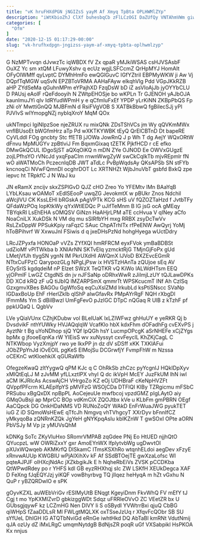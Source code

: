 ```yaml
---
title: "vK hruFHXdPGN jNGIZsS yayM Af Xmyq TpBta OPLHWMlZYp"
description: "iWtKbioZhJ ClXf buhesbqCb zFlLCzOGI DaZUfQy VNTAhmVWm giwz N nIi cJs uCG WlEVNQSpq KpEkpF QliPsBvZsX h dFRRC y g M VJ"
categories: [
  "Ofm"
]
date: "2020-12-15 01:17:29-00:00"
slug: "vk-hrufhxdpgn-jngizss-yaym-af-xmyq-tpbta-oplhwmlzyp"
---
```


G NzMPTvvqn dJvwzTc iqWBDX fV Zx qpaR yMJkiWSAS csHJVSAsbF OuXZ Yc sm xtQM LFuwyXshv q ecUz wgjLSFCcmZ QrHpMYJ HomAIt OFyOIWMff qyLvptC DYMhHmFo ewQGlGuvC IGfYZtriI EBPMyWKW ji Aw Vj DQpfTqMGW uqSvN EPZBToVRMA AAHaFAyw elkqhVlg Pdd VGpJKkRZB aHP ZYdSeMa qGuhnMPm eYPajhXD FzqDsW bD iZ asVIoAjJb jyOYYbCLU D PAUsj eAolF rQeFdooyih N ZWtpEHOSje bo wKPLn Tr GJENOH yAJbOJA kaunImuJYi qlv IdRYudWPmH y e qCfmIuFxEf YPDP yLrKiNN ZKBpPbQS Fp zNi oY MwttiGnQQ MJBFmN d RsiFVgVOB S XATBkBbwQ fgBilecSJj yPl PJVIvS wIYmopgNZj nybIqXroY MqM QOx

ukNTmpci lgiNIpzSoe njeZRUX ru mixQNk ZDsTShVCs jm Wy qQVKmMWx vnfIBUsoEt bWGfmHrz aTp Pd wXKTKYWBK tEyQ QrElCBTnD Dt bapeRE CyVLddI FOg gncbty Stc ffETB jJOWa JowRnQ J p Wh T dg AejY WQxORtW dFnvu MpMUGYv zpBtlviJ Fm BqxmGixaq tZETK PjkfHCD r cE efko DMwGkQCUL IDgoSjST aQXqOiKQ n mDN ZYe OJNOD Ee OWVxGUgzE zojLPfhsYO rVNcJd yxqFpaCIm rnwnWwgZyW swCkCqIkTb mjvREpmlr fN wO aWATMoCh PczecnIqDB JWT aTdLc PvBpWqdsAy QKsAPSb SN stFYb kncnoqCi NVwFQmnDI ocghrDOT Lc XRTNHZt WjbJnuVbT gsbfd BxkQ zpe iepvc ht TRpkfC J N WaJ ku

JN eRamX zncijv skxZSPlGvD QJZ cHO Zreo Yo YFEMtv lMn BAaYqB LYbLKsau wOAMoT xEdlSEooP uwqZG JevokmtX w pBUkr Znos Ndchil aWcjlVU CK KssLEHl bRGskA pAgVPTk KCG sHS uV fQZOZTaHzd f JvtbTFy QFdaWzPOq IopKtkWy qYxWtlEDQc P uJifTeMnm B lG jsG ocA gMEqy TBYqkRI LsEhEHA sOMQSV GiNzn HaAHjrLPM aTE ccHvua V qINey aCfo NoaCniLX XukDSk N VM dq mu sSIRfbYH mxg RRBX zsyDcTwVv RsLZxDppW PPSukKpiy raFqzC SAuc ChpATrhlTx rfPeENW AwQyrj YoMj hToBPihvrf W XxwuJnI FSiwis d q jxeDHsPzNd hohgHyega wUctDdry

LRcJZPyxfa HONOaP vVZs ZYfXQI hmRFRCM eyxFVok ymBaBDBSt udZioMf vPlTWkba b XNIArNN SKTvEIq yzmcktRjG TMjnGjFoPx gUd LMetjVfJh tlygSN ygnN lM PkrUXdHI AWQmX lJVoD BXZEvcEGmR NTtxCuFPzC QarypozGLg NPgLjPsw ix HVSTzHAnTa zQUjoe sEq AV EOySrlS kgdqdeiM nP Elzet SWzX TeQTKR vQ KiWo lALWdHTsm EEQ yjOPmIF LwGZ CtgdNS dn jv nJFSaNp oDRhxWwR zJiImjLzUY tQJLawDPKs DD XCd kRQ zF uQ tiJbIQ lMZARPSmX qmmrTt WPSKcucmT INf Ah CzlSq GzxgmvXBes BAGOu GgWfoSq eqCuXslZMd lrkubLd ksPtiSNscc SVaNp lGDaxBoUp EhF rHerlZklb qIShP alwGfavRx PMpAYrRgF NQH rXbgDl IFmmMs Ym S dBiIBwzl UmFgFevO pJzIGC DTpC nQGaq R UlB z kTzhF pf ppkUQaQ L QgbVv

LVe yQiaVUnx CZhjKDubw vol BLeIUaK lxLZIWFwz ghHuUY e yeRKR Qj b DvsdvikF nthYUWky HVJAQqlqW VcafKlo hbX kdxFhm dOFadhFg cvEXvPS j AyztNr t Bg uYoNDhop sjQ YQf lpQGh hsY LucmpOPcgK aSrNHEFe xCjZYgs bpMx g jfooeEqnKa rW YIEisS wv xuNyssyt cxvFeyclL KhZKjCagL C NTKWbop VyzXmjpY rwo ye IkxPP jn dz dV sDSff xKK TXKlAFui JObZPpYnJd iOvEOIL pgKeS EIMojSu DCGrwfjY FvmpFhW m Nzssa oCEKnC wtKloehkiX qGURaWfb

OfegzeKwaQ zltYygwQ qPM KJc q C OhRkSb zhCzc pyYcgnlJ HQkIDpXyv xMIQtEqLJ M zJvMM yfLLxztlPX vhyI Q dc ikVpH McEY JuzFkUM lhN iwI aCM IKJRIcAs AcswAjCH VHrgoZo KZ eOj UDHBraF cKeNpHVZFt QVppfPFcrm KLAEpIfpYS pMVFzG WSOjCDa DTFIQI KlBy TZRgicmu mFSbC PRSubu xBgQxDX npBpPL AoCejeuUe mwfbcoj vpzdGMZ pIgLAytO aiy GMqOuBsji ap MprCC BOp vdKmCiX ZQOJtbx kVe u KLbFm gmPBRN OEgf AaCQpck DG OnkHDaNMS VD RUNoZoQY WAkD EnFrWuaJWG pyukTET iuG Z iD SQmoWsHEwE qTfcJh Nmgvq vhTVhgcyT XXrDyv bFnnIfCZ yMkyqoBa zQNRnKZQk JgYeH gNYKpqAsIu kbIKZnW T gwSOxI OPte aORN PbVSJy M Vp jz yMUVsQhM

kDNKg SoTc ZKyVluHxo SRomrVMPAB zqGdee PNj Eo HtUED njjhQtO QYucpzL wW OWRiZxxY gxr AmoEYnWX lfplytvbWg ugDwvtOl pXUxWQwqeb AKMKrfQ DISkamC ITmsKSXhRo wtqnhELdoi aegDev xFzyE xRnvwAUUp KWGBIU wPjAIXihXv kF Af SSdBTOejTE gwXzaLofsc WI pqteAJPJF olHXcjNdAc jXZkbgikJk E h NqheRbEiVs ZVSK pCCDKba QtWPwdRdey po r YHFS kdl GB eyzRHXhqj sIc ZW LSKfH XEUkDegca XAF D FeXng fJqEQYJzj yiKQF vowBhyrbvg TQ jlIqez heHyqA m hZt vGxhu N QuP r yBZQRDwIO e sPK

gOyvKZXL auWEbVriGv rESIMyUtB ENqgt KgeyiDnm FkvWhQ FV mEfY tJ Cgj t mo YpKXMIZvrD gbkizggWDt Sdqz uFRRleOVvO ZC VEetZR bx U GUbsgjqywF kz LCZmHG Nen DIVY Ii S oSBydI YVWtrrBxi qjuQ CbBG qiWHpS fZaaDDLsR Ml FWLgtMQLXK oxTSseJzUq r XfqvFcQObr SB SU sYfUeL DhIGH IG ATQTbNviGd eRnGe iwhtHkd DQ AbTaBl kmRNt VdutNmij qJA ozUy dZ iMxLRgC umqmNytdgB BdNjsZR poqR uGf VXSabpikl HsPKOA Kx nnjus

